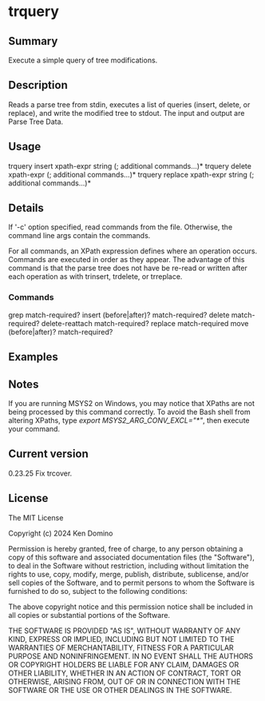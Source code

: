 # trquery

## Summary

Execute a simple query of tree modifications.

## Description

Reads a parse tree from stdin, executes a list
of queries (insert, delete, or replace), 
and write the modified tree
to stdout. The input and output are Parse Tree Data.

## Usage

trquery insert xpath-expr string (; additional commands...)*
trquery delete xpath-expr (; additional commands...)*
trquery replace xpath-expr string (; additional commands...)*

## Details

If '-c' option specified, read commands from the file. Otherwise,
the command line args contain the commands.

For all commands, an XPath expression defines where an operation occurs.
Commands are executed in order as they appear. The advantage of this
command is that the parse tree does not have be re-read or written after
each operation as with trinsert, trdelete, or trreplace.


### Commands

grep <xpath> match-required?
insert (before|after)? <xpath> match-required? <string>
delete <xpath> match-required?
delete-reattach <xpath> match-required?
replace <xpath> match-required <string>
move (before|after)? <xpath> match-required? <xpath>

## Examples

## Notes

If you are running MSYS2 on Windows, you may notice that XPaths are not being
processed by this command correctly. To avoid the Bash shell from altering
XPaths, type _export MSYS2_ARG_CONV_EXCL="*"_, then execute your command.

## Current version

0.23.25 Fix trcover.

## License

The MIT License

Copyright (c) 2024 Ken Domino

Permission is hereby granted, free of charge, 
to any person obtaining a copy of this software and 
associated documentation files (the "Software"), to 
deal in the Software without restriction, including 
without limitation the rights to use, copy, modify, 
merge, publish, distribute, sublicense, and/or sell 
copies of the Software, and to permit persons to whom 
the Software is furnished to do so, 
subject to the following conditions:

The above copyright notice and this permission notice 
shall be included in all copies or substantial portions of the Software.

THE SOFTWARE IS PROVIDED "AS IS", WITHOUT WARRANTY OF ANY KIND, 
EXPRESS OR IMPLIED, INCLUDING BUT NOT LIMITED TO THE WARRANTIES 
OF MERCHANTABILITY, FITNESS FOR A PARTICULAR PURPOSE AND NONINFRINGEMENT. 
IN NO EVENT SHALL THE AUTHORS OR COPYRIGHT HOLDERS BE LIABLE FOR 
ANY CLAIM, DAMAGES OR OTHER LIABILITY, WHETHER IN AN ACTION OF CONTRACT, 
TORT OR OTHERWISE, ARISING FROM, OUT OF OR IN CONNECTION WITH THE 
SOFTWARE OR THE USE OR OTHER DEALINGS IN THE SOFTWARE.
